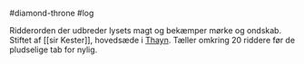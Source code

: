 #diamond-throne #log

Ridderorden der udbreder lysets magt og bekæmper mørke og ondskab. Stiftet af [[sir Kester]], hovedsæde i [Thayn](Thayn.md). Tæller omkring 20 riddere før de pludselige tab for nylig.
